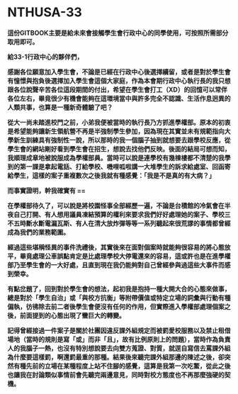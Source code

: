 # NTHUSA-33

**這份GITBOOK主要是給未來會接觸學生會行政中心的同學使用，可按照所需部分取用即可。**

**給33-1行政中心的夥伴們，**

**感謝各位願意加入學生會，不論是已經在行政中心後選擇續留，或者是對於學生會有憧憬與抱負後選擇加入學生會這個大家庭，作為本會期行政中心執行長的我只想跟各位說聲辛苦各位這段期間的付出，希望在學生會打工（XD）的回憶可以常伴各位左右，畢竟很少有機會能夠在這環境當中與許多完全不認識、生活作息迥異的人類共事，也算是一種新奇體驗了吧？**


**從大一尚未踏進校門之前，小弟我便被當時的執行長乃方抓進學權部。原本的初衷是希望能夠讓新生領航營不再是半強制學生參加，因為現在其實並未有規範指向大學新生訓練具有強制性一說，所以那時的我一個腦子抽到就想要去跟學校反應，從學生會的網站剛好看到學生會在招生，想說去找他們反映。後面的結局可想而知，我順理成章地被說服成為學權部員。當時可以說是連學校有幾棟樓都不清楚的我學到的第一課是拿起電話、打給學校、嘰哩呱啦講一大堆學生的訴求給處室、回函寄給學生，這樣的案子重複數次之後我就有種感覺：「我是不是真的有大病？」**


**而事實證明，幹我確實有 ==**


**在學權部待久了，可以說是將校園怪事全部經歷一遍，不論是台積館的冷氣會在半夜自己打開、有人想用議員凍結預算的權利來要求我們好好處理她的案子、學校三不五時斷水斷電漏瓦斯、有人在清大放炸彈等等一系列聽起來很荒謬的事情都曾經成為我們的業務範圍。**


**經過這些堪稱怪異的事件洗禮後，其實後來在面對個案時就能夠很容易的將心態放平，畢竟處理公車誤點肯定是比處理學校大停電還來的容易，這或許也是在進學權部乃至學生會的一大好處，且直到現在我仍能夠對自己曾經參與過這些大事件而感到榮幸。**


**有點岔題了，回到對於學生會的想法，起初我是抱持一種大開大合的心態來做事，總是對於「學生自治」或「與校方抗衡」等附帶價值或特定立場的詞彙與行動有種偏執，彷彿除去前二者後學生會便沒有任何的作用，但實際進入學權部處理個案之後，前面提到的心態出現了蠻巨大的轉變。**


**記得曾經接過一件案子是關於社團因違反課外組規定而被罰愛校服務以及禁止租借場地（當時的規則是寫「或」而非「且」，故有比例原則上的問題），當時作為負責人的我腦子一熱，也沒有特別想說要去向雙方蒐證、對質，就逕自寫信去罵課外組為什麼要這樣罰，啊還罰最重的那種。結果後來聽完課外組那邊的陳述之後，卻突然有種先前的立場在某種程度上站不住腳的感覺，這算是我第一次吃鱉，從此之後也讓我在討論類似事情前會先聽完兩邊意見，同時對校方態度也不再那麼強硬的契機。**

